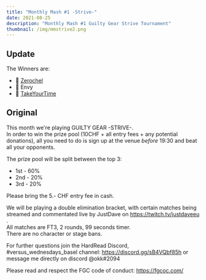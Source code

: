 ```yaml
---
title: "Monthly Mash #1 -Strive-"
date: 2021-08-25
description: "Monthly Mash #1 Guilty Gear Strive Tournament"
thumbnail: /img/mmstrive2.png
---
```

## Update

The Winners are:
- 🥇 [Zerochel](https://twitter.com/Zerochel_)
- 🥈 Envy
- 🥉 [TakeYourTime](https://twitter.com/takeyourtime999)
 

## Original

This month we're playing GUILTY GEAR -STRIVE-.    
In order to win the prize pool (10CHF + all entry fees + any potential donations), all you need to do is sign up at the venue *before* 19:30 and beat all your opponents.


The prize pool will be split between the top 3:    
- 1st - 60%
- 2nd - 20%
- 3rd - 20%


Please bring the 5.- CHF entry fee in cash.


We will be playing a double elimination bracket, with certain matches being streamed and commentated live by JustDave on https://twitch.tv/justdaveeu .    
All matches are FT3, 2 rounds, 99 seconds timer.    
There are no character or stage bans.


For further questions join the HardRead Discord, #versus_wednesdays_basel channel: https://discord.gg/sB4VQbf85h
or message me directly on discord @okk#2094


Please read and respect the FGC code of conduct: https://fgcoc.com/